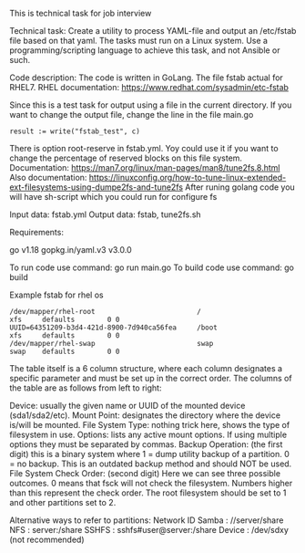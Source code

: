 This is technical task for job interview

Technical task:
Create a utility to process YAML-file and output an /etc/fstab file based on that yaml.
The tasks must run on a Linux system.
Use a programming/scripting language to achieve this task, and not Ansible or such.

Code description:
The code is written in GoLang.
The file fstab actual for RHEL7. 
RHEL documentation: https://www.redhat.com/sysadmin/etc-fstab

Since this is a test task for output using a file in the current directory. If you want to change the output file, change the line in the file main.go
```
result := write("fstab_test", c)
```

There is option root-reserve in fstab.yml. Yoy could use it if you want to change the percentage of reserved blocks on this file system.
Documentation: https://man7.org/linux/man-pages/man8/tune2fs.8.html
Also documentation: https://linuxconfig.org/how-to-tune-linux-extended-ext-filesystems-using-dumpe2fs-and-tune2fs
After runing golang code you will have sh-script which you could run for configure fs

Input data: fstab.yml
Output data: fstab, tune2fs.sh

Requirements:

go	v1.18
gopkg.in/yaml.v3  v3.0.0

To run code use command: go run main.go
To build code use command: go build


Example fstab for rhel os
```
/dev/mapper/rhel-root                         /                       xfs     defaults        0 0
UUID=64351209-b3d4-421d-8900-7d940ca56fea     /boot                   xfs     defaults        0 0
/dev/mapper/rhel-swap                         swap                    swap    defaults        0 0
```

The table itself is a 6 column structure, where each column designates a specific parameter and must be set up in the correct order. The columns of the table are as follows from left to right: 

Device: usually the given name or UUID of the mounted device (sda1/sda2/etc).
Mount Point: designates the directory where the device is/will be mounted. 
File System Type: nothing trick here, shows the type of filesystem in use. 
Options: lists any active mount options. If using multiple options they must be separated by commas. 
Backup Operation: (the first digit) this is a binary system where 1 = dump utility backup of a partition. 0 = no backup. This is an outdated backup method and should NOT be used. 
File System Check Order: (second digit) Here we can see three possible outcomes.  0 means that fsck will not check the filesystem. Numbers higher than this represent the check order. The root filesystem should be set to 1 and other partitions set to 2. 


Alternative ways to refer to partitions:
Network ID
Samba : //server/share
NFS : server:/share
SSHFS : sshfs#user@server:/share
Device : /dev/sdxy (not recommended)
